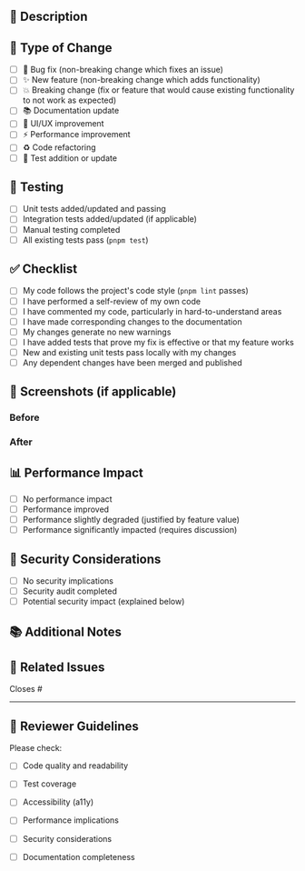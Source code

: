 ## 📝 Description

<!-- Provide a brief description of the changes in this PR -->

## 🎯 Type of Change

- [ ] 🐛 Bug fix (non-breaking change which fixes an issue)
- [ ] ✨ New feature (non-breaking change which adds functionality)
- [ ] 💥 Breaking change (fix or feature that would cause existing functionality to not work as expected)
- [ ] 📚 Documentation update
- [ ] 🎨 UI/UX improvement
- [ ] ⚡ Performance improvement
- [ ] ♻️ Code refactoring
- [ ] 🧪 Test addition or update

## 🧪 Testing

- [ ] Unit tests added/updated and passing
- [ ] Integration tests added/updated (if applicable)
- [ ] Manual testing completed
- [ ] All existing tests pass (`pnpm test`)

## ✅ Checklist

- [ ] My code follows the project's code style (`pnpm lint` passes)
- [ ] I have performed a self-review of my own code
- [ ] I have commented my code, particularly in hard-to-understand areas
- [ ] I have made corresponding changes to the documentation
- [ ] My changes generate no new warnings
- [ ] I have added tests that prove my fix is effective or that my feature works
- [ ] New and existing unit tests pass locally with my changes
- [ ] Any dependent changes have been merged and published

## 🎨 Screenshots (if applicable)

<!-- Add screenshots for UI changes -->

### Before
<!-- Screenshot before changes -->

### After
<!-- Screenshot after changes -->

## 📊 Performance Impact

- [ ] No performance impact
- [ ] Performance improved
- [ ] Performance slightly degraded (justified by feature value)
- [ ] Performance significantly impacted (requires discussion)

## 🔐 Security Considerations

- [ ] No security implications
- [ ] Security audit completed
- [ ] Potential security impact (explained below)

<!-- If there are security implications, explain them here -->

## 📚 Additional Notes

<!-- Add any additional context, dependencies, or notes for reviewers -->

## 🔗 Related Issues

Closes #<!-- issue number -->

---

## 👀 Reviewer Guidelines

Please check:
- [ ] Code quality and readability
- [ ] Test coverage
- [ ] Accessibility (a11y)
- [ ] Performance implications
- [ ] Security considerations
- [ ] Documentation completeness

